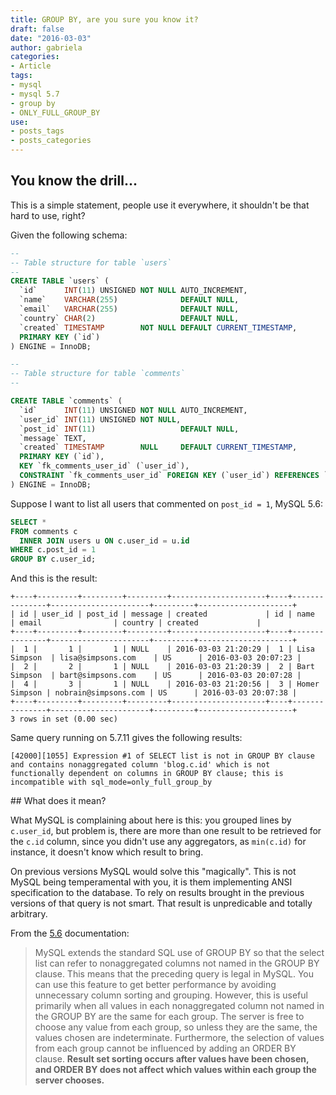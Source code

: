 ```yaml
---
title: GROUP BY, are you sure you know it?
draft: false
date: "2016-03-03"
author: gabriela
categories:
- Article
tags:
- mysql
- mysql 5.7
- group by
- ONLY_FULL_GROUP_BY
use:
- posts_tags
- posts_categories
---
```

## You know the drill...

This is a simple statement, people use it everywhere, it shouldn't be that hard to use, right?

Given the following schema:

```sql
--
-- Table structure for table `users`
--
CREATE TABLE `users` (
  `id`      INT(11) UNSIGNED NOT NULL AUTO_INCREMENT,
  `name`    VARCHAR(255)              DEFAULT NULL,
  `email`   VARCHAR(255)              DEFAULT NULL,
  `country` CHAR(2)                   DEFAULT NULL,
  `created` TIMESTAMP        NOT NULL DEFAULT CURRENT_TIMESTAMP,
  PRIMARY KEY (`id`)
) ENGINE = InnoDB;

--
-- Table structure for table `comments`
--

CREATE TABLE `comments` (
  `id`      INT(11) UNSIGNED NOT NULL AUTO_INCREMENT,
  `user_id` INT(11) UNSIGNED NOT NULL,
  `post_id` INT(11)                   DEFAULT NULL,
  `message` TEXT,
  `created` TIMESTAMP        NULL     DEFAULT CURRENT_TIMESTAMP,
  PRIMARY KEY (`id`),
  KEY `fk_comments_user_id` (`user_id`),
  CONSTRAINT `fk_comments_user_id` FOREIGN KEY (`user_id`) REFERENCES `users` (`id`)
) ENGINE = InnoDB;
```

Suppose I want to list all users that commented on `post_id = 1`, MySQL 5.6:

```sql
SELECT *
FROM comments c
  INNER JOIN users u ON c.user_id = u.id
WHERE c.post_id = 1
GROUP BY c.user_id;
```

And this is the result:

```
+----+---------+---------+---------+---------------------+----+---------------+----------------------+---------+---------------------+
| id | user_id | post_id | message | created             | id | name          | email                | country | created             |
+----+---------+---------+---------+---------------------+----+---------------+----------------------+---------+---------------------+
|  1 |       1 |       1 | NULL    | 2016-03-03 21:20:29 |  1 | Lisa Simpson  | lisa@simpsons.com    | US      | 2016-03-03 20:07:23 |
|  2 |       2 |       1 | NULL    | 2016-03-03 21:20:39 |  2 | Bart Simpson  | bart@simpsons.com    | US      | 2016-03-03 20:07:28 |
|  4 |       3 |       1 | NULL    | 2016-03-03 21:20:56 |  3 | Homer Simpson | nobrain@simpsons.com | US      | 2016-03-03 20:07:38 |
+----+---------+---------+---------+---------------------+----+---------------+----------------------+---------+---------------------+
3 rows in set (0.00 sec)
```

Same query running on 5.7.11 gives the following results:

```
[42000][1055] Expression #1 of SELECT list is not in GROUP BY clause and contains nonaggregated column 'blog.c.id' which is not functionally dependent on columns in GROUP BY clause; this is incompatible with sql_mode=only_full_group_by
```

## What does it mean?

What MySQL is complaining about here is this: you grouped lines by `c.user_id`, but problem is, there are more than one result to be retrieved for the `c.id` column, since you didn't use any aggregators, as `min(c.id)` for instance, it doesn't know which result to bring.

On previous versions MySQL would solve this "magically". This is not MySQL being temperamental with you, it is them implementing ANSI specification to the database. To rely on results brought in the previous versions of that query is not smart. That result is unpredicable and totally arbitrary.

From the [5.6](http://dev.mysql.com/doc/refman/5.6/en/group-by-handling.html) documentation:

> MySQL extends the standard SQL use of GROUP BY so that the select list can refer to nonaggregated columns not named in the GROUP BY clause. This means that the preceding query is legal in MySQL. You can use this feature to get better performance by avoiding unnecessary column sorting and grouping. However, this is useful primarily when all values in each nonaggregated column not named in the GROUP BY are the same for each group. The server is free to choose any value from each group, so unless they are the same, the values chosen are indeterminate. Furthermore, the selection of values from each group cannot be influenced by adding an ORDER BY clause. **Result set sorting occurs after values have been chosen, and ORDER BY does not affect which values within each group the server chooses.**
